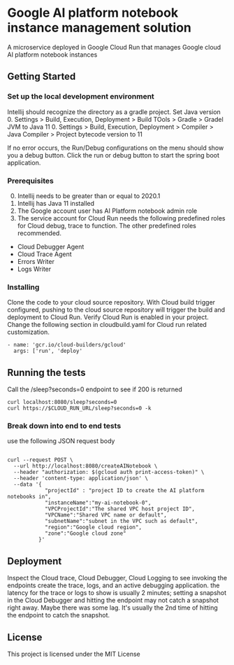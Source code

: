 # Google AI platform notebook instance management solution

A microservice deployed in Google Cloud Run that manages Google cloud AI platform notebook
instances

## Getting Started

### Set up the local development environment

Intellij should recognize the directory as a gradle project. Set Java version 
0. Settings > Build, Execution, Deployment > Build TOols > Gradle > Gradel JVM to Java 11
0. Settings > Build, Execution, Deployment > Compiler > Java Compiler > Project bytecode version to 11

If no error occurs, the Run/Debug configurations  on the menu  should show you a debug button.
Click the run or debug button to start the spring boot application.

### Prerequisites

0. Intellij needs to be greater than or equal to  2020.1
0. Intellij has Java 11 installed
0. The Google account user has AI Platform notebook admin role
0. The service account for Cloud Run needs the following predefined roles for Cloud debug, trace to function.
The other predefined roles recommended.  
- Cloud Debugger Agent
- Cloud Trace Agent
- Errors Writer
- Logs Writer

### Installing
Clone the code to your cloud source repository. With Cloud build trigger
configured, pushing to the cloud source repository will trigger the
build and deployment to Cloud Run. Verify Cloud Run is enabled in your
project. Change the following section in cloudbuild.yaml
for Cloud run related customization.

```
- name: 'gcr.io/cloud-builders/gcloud'
  args: ['run', 'deploy'
```

## Running the tests
Call the /sleep?seconds=0 endpoint to see if 200 is returned
```
curl localhost:8080/sleep?seconds=0
curl https://$CLOUD_RUN_URL/sleep?seconds=0 -k
```

### Break down into end to end tests

use the following JSON request body 
```

curl --request POST \
  --url http://localhost:8080/createAINotebook \
  --header "authorization: $(gcloud auth print-access-token)" \
  --header 'content-type: application/json' \
  --data '{
          	"projectId"	: "project ID to create the AI platform notebooks in",
          	"instanceName":"my-ai-notebook-0",
          	"VPCProjectId":"The shared VPC host project ID",
          	"VPCName":"Shared VPC name or default",
          	"subnetName":"subnet in the VPC such as default",
          	"region":"Google cloud region",
          	"zone":"Google cloud zone"
          }'
```

## Deployment

Inspect the Cloud trace, Cloud Debugger, Cloud Logging to see invoking
the endpoints create the trace, logs, and an active debugging
application. the latency for the trace or logs to show is usually 2
minutes; setting a snapshot in the Cloud Debugger and hitting the
endpoint may not catch a snapshot right away. Maybe there was some lag.
It's usually the 2nd time of hitting the endpoint to catch the snapshot.

## License

This project is licensed under the MIT License